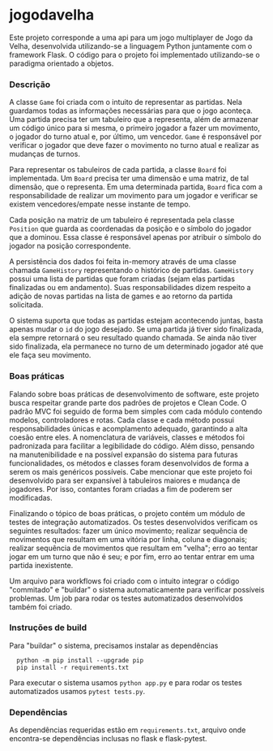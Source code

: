 # jogodavelha
Este projeto corresponde a uma api para um jogo multiplayer de Jogo da Velha, desenvolvida utilizando-se a linguagem Python juntamente com o framework Flask. O código para o projeto foi implementado utilizando-se o paradigma orientado a objetos. 

### Descrição

A classe ```Game``` foi criada com o intuito de representar as partidas. Nela guardamos todas as informações necessárias para que o jogo aconteça. Uma partida precisa ter um tabuleiro que a representa, além de armazenar um código único para si mesma, o primeiro jogador a fazer um movimento, o jogador do turno atual e, por último, um vencedor. ```Game``` é responsável por verificar o jogador que deve fazer o movimento no turno atual e realizar as mudanças de turnos.

Para representar os tabuleiros de cada partida, a classe ```Board``` foi implementada. Um ```Board``` precisa ter uma dimensão e uma matriz, de tal dimensão, que o representa. Em uma determinada partida, ```Board``` fica com a responsabilidade de realizar um movimento para um jogador e verificar se existem vencedores/empate nesse instante de tempo. 

Cada posição na matriz de um tabuleiro é representada pela classe ```Position``` que guarda as coordenadas da posição e o símbolo do jogador que a dominou. Essa classe é responsável apenas por atribuir o símbolo do jogador na posição correspondente. 

A persistência dos dados foi feita in-memory através de uma classe chamada ```GameHistory``` representando o histórico de partidas. ```GameHistory``` possui uma lista de partidas que foram criadas (sejam elas partidas finalizadas ou em andamento). Suas responsabilidades dizem respeito a adição de novas partidas na lista de games e ao retorno da partida solicitada. 

O sistema suporta que todas as partidas estejam acontecendo juntas, basta apenas mudar o ```id``` do jogo desejado. Se uma partida já tiver sido finalizada, ela sempre retornará o seu resultado quando chamada. Se ainda não tiver sido finalizada, ela permanece no turno de um determinado jogador até que ele faça seu movimento.

### Boas práticas 

Falando sobre boas práticas de desenvolvimento de software, este projeto busca respeitar grande parte dos padrões de projetos e Clean Code. O padrão MVC foi seguido de forma bem simples com cada módulo contendo modelos, controladores e rotas. Cada classe e cada método possui responsabilidades únicas e acomplamento adequado, garantindo a alta coesão entre eles. A nomenclatura de variáveis, classes e métodos foi padronizada para facilitar a legibilidade do código. Além disso, pensando na manutenibilidade e na possível expansão do sistema para futuras funcionalidades, os métodos e classes foram desenvolvidos de forma a serem os mais genéricos possíveis. Cabe mencionar que este projeto foi desenvolvido para ser expansível à tabuleiros maiores e mudança de jogadores. Por isso, contantes foram criadas a fim de poderem ser modificadas.

Finalizando o tópico de boas práticas, o projeto contém um módulo de testes de integração automatizados. Os testes desenvolvidos verificam os seguintes resultados: fazer um único movimento; realizar sequência de movimentos que resultam em uma vitória por linha, coluna e diagonais; realizar sequência de movimentos que resultam em "velha"; erro ao tentar jogar em um turno que não é seu; e por fim, erro ao tentar entrar em uma partida inexistente.

Um arquivo para workflows foi criado com o intuito integrar o código "commitado" e "buildar" o sistema automaticamente para verificar possíveis problemas. Um job para rodar os testes automatizados desenvolvidos também foi criado.

### Instruções de build

Para "buildar" o sistema, precisamos instalar as dependências

```
  python -m pip install --upgrade pip
  pip install -r requirements.txt
```

Para executar o sistema usamos ```python app.py``` e para rodar os testes automatizados usamos ```pytest tests.py```.

### Dependências

As dependências requeridas estão em ```requirements.txt```, arquivo onde encontra-se dependências inclusas no flask e flask-pytest.
